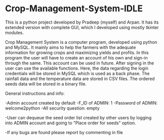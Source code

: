 # Crop-Management-System-IDLE
This is a python project developed by Pradeep (myself) and Arpan. It has its extended version with complete GUI, which I developed using mostly tkinter modules. 


Crop Management System is a computer program, developed using python and MySQL. 
It mainly aims to help the farmers with the adequate information for growing crops and maximizing yields and profits. In this program the user will have to create an account of his own and sign-in through the same. This account can be used in future. After signing in the user can use the available functions.
Here, the data regarding the login credentials will be stored in MySQL which is used as a back phase. The rainfall data and the temperature data are stored in CSV files. The ordered seeds data will be stored in a binary file.


General instructions and info:

-Admin account created by default
 -F_ID of ADMIN: 1
 -Password of ADMIN: welcome2python
 -All security question: empty

-User can dequeue the seed order list created by other users by logging into ADMIN account and going to "Place order for seeds" 
 option.

-If any bugs are found please report by commenting in file
